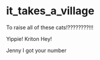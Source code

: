 # it_takes_a_village
To raise all of these cats!????????!!!

Yippie!
Kriton 
Hey! 

Jenny I got your number
